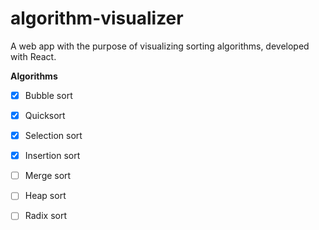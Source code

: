 # algorithm-visualizer

A web app with the purpose of visualizing sorting algorithms, developed with React.

**Algorithms**
- [x] Bubble sort
- [x] Quicksort
- [x] Selection sort
- [x] Insertion sort
- [ ] Merge sort
- [ ] Heap sort
- [ ] Radix sort


